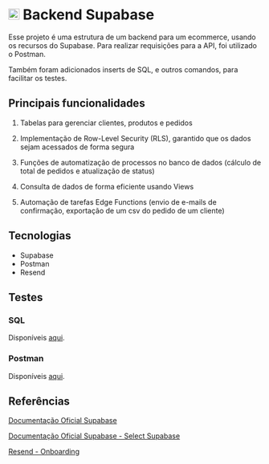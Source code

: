 # <image height="22px" src="./docs/logo_supabase.png"/> Backend Supabase

Esse projeto é uma estrutura de um backend para um ecommerce, usando os recursos do Supabase. Para realizar requisições para a API, foi utilizado o Postman.

Também foram adicionados inserts de SQL, e outros comandos, para facilitar os testes.

## Principais funcionalidades

1. Tabelas para gerenciar clientes, produtos e pedidos

2. Implementação de Row-Level Security (RLS), garantido que os dados sejam acessados de forma segura

3. Funções de automatização de processos no banco de dados (cálculo de total de pedidos e atualização de status)

4. Consulta de dados de forma eficiente usando Views

5. Automação de tarefas Edge Functions (envio de e-mails de confirmação, ​exportação de um csv do pedido de um cliente)

## Tecnologias
- Supabase
- Postman
- Resend

## Testes
### SQL
Disponíveis [aqui](./backend/comandos_para_testes.sql).

### Postman
Disponíveis [aqui](./backend/testes_postman.md).

## Referências
[Documentação Oficial Supabase](https://supabase.com/docs)

[Documentação Oficial Supabase - Select Supabase](https://supabase.com/docs/reference/javascript/select)

[Resend - Onboarding](https://resend.com/onboarding)
